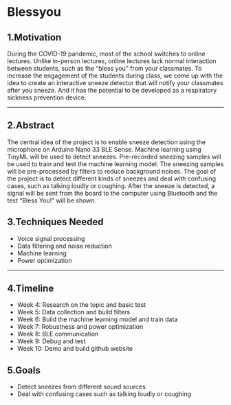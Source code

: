 # Blessyou

## 1.Motivation
During the COVID-19 pandemic, most of the school switches to online lectures. Unlike in-person lectures, online lectures lack normal interaction between students, such as the “bless you” from your classmates. To increase the engagement of the students during class, we come up with the idea to create an interactive sneeze detector that will notify your classmates after you sneeze. And it has the potential to be developed as a respiratory sickness prevention device.

---
## 2.Abstract
The central idea of the project is to enable sneeze detection using the microphone on Arduino Nano 33 BLE Sense. Machine learning using TinyML will be used to detect sneezes. Pre-recorded sneezing samples will be used to train and test the machine learning model. The sneezing samples will be pre-processed by filters to reduce background noises. The goal of the project is to detect different kinds of sneezes and deal with confusing cases, such as talking loudly or coughing. After the sneeze is detected, a signal will be sent from the board to the computer using Bluetooth and the text “Bless You!” will be shown.

## 3.Techniques Needed
- Voice signal processing
- Data filtering and noise reduction
- Machine learning
- Power optimization

---
## 4.Timeline
- Week 4: Research on the topic and basic test
- Week 5: Data collection and build filters
- Week 6: Build the machine learning model and train data
- Week 7: Robustness and power optimization
- Week 8: BLE communication 
- Week 9: Debug and test
- Week 10: Demo and build github website

## 5.Goals
- Detect sneezes from different sound sources
- Deal with confusing cases such as talking loudly or coughing

